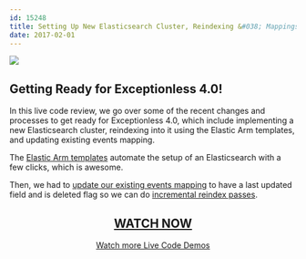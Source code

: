 ```yaml
---
id: 15248
title: Setting Up New Elasticsearch Cluster, Reindexing &#038; Mappings - Live Code Demo
date: 2017-02-01
---
```

[![](/assets/img/news/170116-live-code-demo-1024x538.jpg)](https://www.liveedu.tv/niemyjski/videos/k4JO7-exceptionless-weekly-demo-1-16-17)

## Getting Ready for Exceptionless 4.0!

<!--more-->

In this live code review, we go over some of the recent changes and processes to get ready for Exceptionless 4.0, which include implementing a new Elasticsearch cluster, reindexing into it using the Elastic Arm templates, and updating existing events mapping.

The <a href="https://github.com/elastic/azure-marketplace" target="_blank">Elastic Arm templates</a> automate the setup of an Elasticsearch with a few clicks, which is awesome.

Then, we had to <a href="https://www.elastic.co/guide/en/elasticsearch/reference/1.7/indices-put-mapping.html" target="_blank">update our existing events mapping</a> to have a last updated field and is deleted flag so we can do <a href="https://www.elastic.co/guide/en/elasticsearch/reference/5.1/docs-reindex.html" target="_blank">incremental reindex passes</a>.

<h2 style="text-align: center;">
  <a href="https://www.liveedu.tv/niemyjski/videos/k4JO7-exceptionless-weekly-demo-1-16-17">WATCH NOW</a>
</h2>

<p style="text-align: center;">
  <a href="/category/live-coding/">Watch more Live Code Demos</a>
</p>
